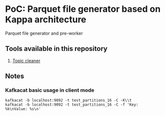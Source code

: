# PoC: Parquet file generator based on Kappa architecture

Parquet file generator and pre-worker

## Tools available in this repository

1. [Topic cleaner](topic-cleaner/README.md)

## Notes

### Kafkacat basic usage in client mode

```
kafkacat -b localhost:9092 -t test_partitions_16 -C -K\\t
kafkacat -b localhost:9092 -t test_partitions_16 -C -f 'Key: %k\nValue: %s\n'
```
